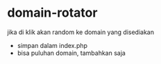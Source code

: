 # domain-rotator
jika di klik akan random ke domain yang disediakan
- simpan dalam index.php
- bisa puluhan domain, tambahkan saja
